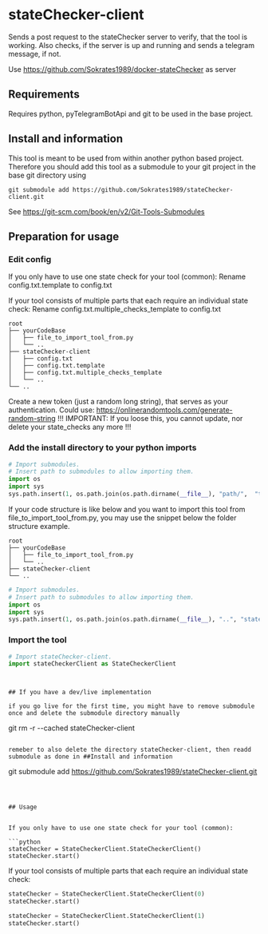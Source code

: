 # stateChecker-client
Sends a post request to the stateChecker server to verify, that the tool is working. Also checks, if the server is up and running and sends a telegram message, if not.

Use https://github.com/Sokrates1989/docker-stateChecker as server

## Requirements

Requires python, pyTelegramBotApi and git to be used in the base project.

## Install and information

This tool is meant to be used from within another python based project. 
Therefore you should add this tool as a submodule to your git project in the base git directory using 

```console
git submodule add https://github.com/Sokrates1989/stateChecker-client.git
```

See https://git-scm.com/book/en/v2/Git-Tools-Submodules

## Preparation for usage

### Edit config

If you only have to use one state check for your tool (common):
Rename config.txt.template to config.txt

If your tool consists of multiple parts that each require an individual state check:
Rename config.txt.multiple_checks_template to config.txt

```
root
├── yourCodeBase
│   ├── file_to_import_tool_from.py
│   └── ..
├── stateChecker-client
│   ├── config.txt
│   ├── config.txt.template
│   ├── config.txt.multiple_checks_template
│   └── ..
└── ..
```

Create a new token (just a random long string), that serves as your authentication.
Could use: https://onlinerandomtools.com/generate-random-string
!!! IMPORTANT: If you loose this, you cannot update, nor delete your state_checks any more !!!

### Add the install directory to your python imports 

```python
# Import submodules.
# Insert path to submodules to allow importing them.
import os
import sys
sys.path.insert(1, os.path.join(os.path.dirname(__file__), "path/",  "to/", "stateChecker-client"))
```

If your code structure is like below and you want to import this tool from file_to_import_tool_from.py, you may use the snippet below the folder structure example.

```
root
├── yourCodeBase
│   ├── file_to_import_tool_from.py
│   └── ..
├── stateChecker-client
└── ..
```

```python
# Import submodules.
# Insert path to submodules to allow importing them.
import os
import sys
sys.path.insert(1, os.path.join(os.path.dirname(__file__), "..", "stateChecker-client"))
```


### Import the tool 

```python
# Import stateChecker-client.
import stateCheckerClient as StateCheckerClient
```

```


## If you have a dev/live implementation

if you go live for the first time, you might have to remove submodule once and delete the submodule directory manually

```
git rm -r --cached stateChecker-client
```

remeber to also delete the directory stateChecker-client, then readd submodule as done in ##Install and information

```
git submodule add https://github.com/Sokrates1989/stateChecker-client.git
```



## Usage


If you only have to use one state check for your tool (common):

```python
stateChecker = StateCheckerClient.StateCheckerClient()
stateChecker.start()
```

If your tool consists of multiple parts that each require an individual state check:
```python
stateChecker = StateCheckerClient.StateCheckerClient(0)
stateChecker.start()
```
```python
stateChecker = StateCheckerClient.StateCheckerClient(1)
stateChecker.start()
```
